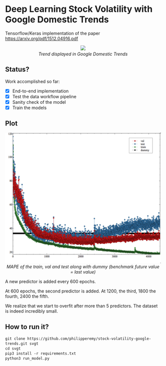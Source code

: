 # Deep Learning Stock Volatility with Google Domestic Trends
Tensorflow/Keras implementation of the paper https://arxiv.org/pdf/1512.04916.pdf

<p align="center">
  <img src="http://farm4.static.flickr.com/3466/3887194264_ba0d53a005.jpg"><br/>
  <i>Trend displayed in Google Domestic Trends</i>
</p>

## Status?

Work accomplished so far:
- [x] End-to-end implementation
- [x] Test the data workflow pipeline
- [x] Sanity check of the model 
- [x] Train the models 

## Plot

<p align="center">
  <img src="assets/overfit.png"><br/>
  <i>MAPE of the train, val and test along with dummy (benchmark future value = last value)</i>
</p>

A new predictor is added every 600 epochs.

At 600 epochs, the second predictor is added. At 1200, the third, 1800 the fourth, 2400 the fifth.

We realize that we start to overfit after more than 5 predictors. The dataset is indeed incredibly small.

## How to run it?
```
git clone https://github.com/philipperemy/stock-volatility-google-trends.git svgt
cd svgt
pip3 install -r requirements.txt
python3 run_model.py
```

